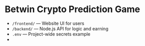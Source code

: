 # Betwin Crypto Prediction Game

- `/frontend/` — Website UI for users
- `/backend/` — Node.js API for logic and earning
- `.env`      — Project-wide secrets example
- 
